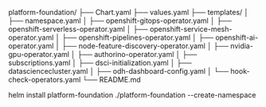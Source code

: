 

platform-foundation/
├── Chart.yaml
├── values.yaml
├── templates/
│   ├── namespace.yaml
│   ├── openshift-gitops-operator.yaml
│   ├── openshift-serverless-operator.yaml
│   ├── openshift-service-mesh-operator.yaml
│   ├── openshift-pipelines-operator.yaml
│   ├── openshift-ai-operator.yaml
│   ├── node-feature-discovery-operator.yaml
│   ├── nvidia-gpu-operator.yaml
│   ├── authorino-operator.yaml
│   ├── subscriptions.yaml
│   ├── dsci-initialization.yaml
│   ├── datasciencecluster.yaml
│   ├── odh-dashboard-config.yaml
│   └── hook-check-operators.yaml
└── README.md


helm install platform-foundation ./platform-foundation --create-namespace